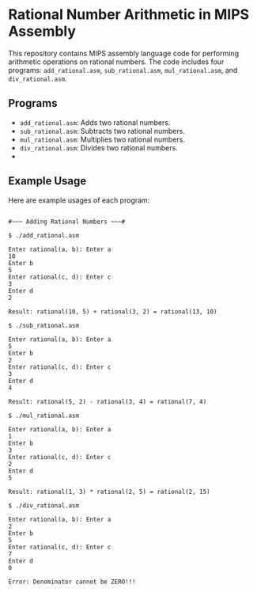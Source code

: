 # Rational Number Arithmetic in MIPS Assembly

This repository contains MIPS assembly language code for performing arithmetic operations on rational numbers. The code includes four programs: `add_rational.asm`, `sub_rational.asm`, `mul_rational.asm`, and `div_rational.asm`.

## Programs

- `add_rational.asm`: Adds two rational numbers.
- `sub_rational.asm`: Subtracts two rational numbers.
- `mul_rational.asm`: Multiplies two rational numbers.
- `div_rational.asm`: Divides two rational numbers.
- 
## Example Usage

Here are example usages of each program:

```assembly

#~~~ Adding Rational Numbers ~~~#

$ ./add_rational.asm

Enter rational(a, b): Enter a
10
Enter b
5
Enter rational(c, d): Enter c
3
Enter d
2

Result: rational(10, 5) + rational(3, 2) = rational(13, 10)

$ ./sub_rational.asm

Enter rational(a, b): Enter a
5
Enter b
2
Enter rational(c, d): Enter c
3
Enter d
4

Result: rational(5, 2) - rational(3, 4) = rational(7, 4)

$ ./mul_rational.asm

Enter rational(a, b): Enter a
1
Enter b
3
Enter rational(c, d): Enter c
2
Enter d
5

Result: rational(1, 3) * rational(2, 5) = rational(2, 15)

$ ./div_rational.asm

Enter rational(a, b): Enter a
2
Enter b
5
Enter rational(c, d): Enter c
7
Enter d
0

Error: Denominator cannot be ZERO!!!
